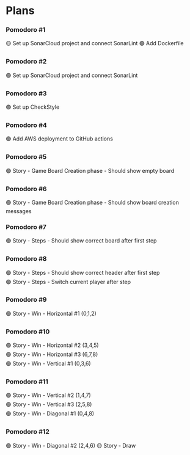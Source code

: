 # Plans

### Pomodoro #1

🟡 Set up SonarCloud project and connect SonarLint
🟢 Add Dockerfile

### Pomodoro #2

🟢 Set up SonarCloud project and connect SonarLint

### Pomodoro #3

🟢 Set up CheckStyle

### Pomodoro #4

🟢 Add AWS deployment to GitHub actions

### Pomodoro #5

🟢 Story - Game Board Creation phase - Should show empty board

### Pomodoro #6

🟢 Story - Game Board Creation phase - Should show board creation messages

### Pomodoro #7

🟢 Story - Steps - Should show correct board after first step

### Pomodoro #8

🟢 Story - Steps - Should show correct header after first step  
🟢 Story - Steps - Switch current player after step

### Pomodoro #9

🟢 Story - Win - Horizontal #1 (0,1,2)

### Pomodoro #10

🟢 Story - Win - Horizontal #2 (3,4,5)  
🟢 Story - Win - Horizontal #3 (6,7,8)  
🟢 Story - Win - Vertical #1 (0,3,6)

### Pomodoro #11

🟢 Story - Win - Vertical #2 (1,4,7)  
🟢 Story - Win - Vertical #3 (2,5,8)  
🟢 Story - Win - Diagonal #1 (0,4,8)

### Pomodoro #12

🟢 Story - Win - Diagonal #2 (2,4,6)
🟡 Story - Draw